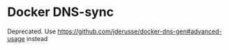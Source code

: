 # Docker DNS-sync

Deprecated. Use https://github.com/jderusse/docker-dns-gen#advanced-usage instead
